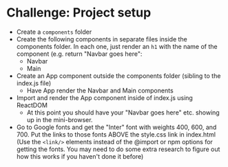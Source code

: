 # Challenge: Project setup

- Create a `components` folder
- Create the following components in separate files inside
  the components folder. In each one, just render an `h1`
  with the name of the component (e.g. return "Navbar goes here":
  - Navbar
  - Main
- Create an App component outside the components folder (sibling to
  the index.js file)
  - Have App render the Navbar and Main components
- Import and render the App component inside of index.js using ReactDOM
  - At this point you should have your "Navbar goes here" etc. showing up
    in the mini-browser.
- Go to Google fonts and get the "Inter" font with weights 400, 600, and 700.
  Put the links to those fonts ABOVE the style.css link in index.html (Use
  the `<link/>` elements instead of the @import or npm options for getting
  the fonts. You may need to do some extra research to figure out how this
  works if you haven't done it before)
